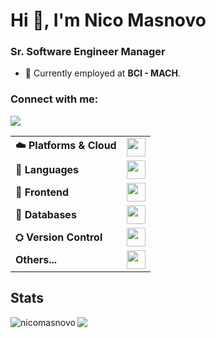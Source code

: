 <h1 align="left">Hi 👋, I'm Nico Masnovo</h1>
<h3 align="left">Sr. Software Engineer Manager</h3>

- 🏢 Currently employed at **BCI - MACH**.

<h3 align="left">Connect with me:</h3>

<a href="https://linkedin.com/in/nicolás-masnovo"><img src="https://img.shields.io/badge/LinkedIn-0077B5?style=for-the-badge&logo=linkedin&logoColor=white"></a>

<table>
    <tr>
        <td><b>☁️ Platforms & Cloud</b></td>
        <td><img height="30px" style="max-height:30px" src="https://skillicons.dev/icons?i=aws,docker,apple,linux,windows"/></td>
    </tr>
    <tr>
        <td><b>📖 Languages</b></td>
        <td><img height="30px" style="max-height:30px" src="https://skillicons.dev/icons?i=bash,js,ts,c,cpp,java" /></td>
    </tr>
    <tr>
        <td><b>📖 Frontend</b></td>
        <td><img height="30px" style="max-height:30px" src="https://skillicons.dev/icons?i=astro,angular,react,electron,html,css,less,sass," /></td>
    </tr>
    <tr>
        <td><b>💾 Databases</b></td>
        <td><img height="30px" style="max-height:30px" src="https://skillicons.dev/icons?i=mongodb,mysql,postgresql" /></td>
    </tr>
    <tr>
        <td><b>⛭ Version Control</b></td>
        <td><img height="30px" style="max-height:30px" src="https://skillicons.dev/icons?i=git,github,gitlab" /></td>
    </tr>
    <tr>
        <td><b>Others...</b></td>
        <td><img height="30px" style="max-height:30px" src="https://skillicons.dev/icons?i=nodejs,express,githubactions,ps,ai"/></td>
    </tr>
</table>


## Stats
<div style="display:flex;">
    <img align="left" src="https://github-readme-stats.vercel.app/api/top-langs?username=nicomasnovo&show_icons=true&locale=en&layout=compact&theme=tokyonight" alt="nicomasnovo" />
    <br>
    <!---<img align="left" src="https://github-readme-streak-stats.herokuapp.com/?user=nicomasnovo&theme=tokyonight&card_height=162" alt="nicomasnovo" />-->
    <img align="left" src="https://github-profile-summary-cards.vercel.app/api/cards/profile-details?username=nicomasnovo&theme=tokyonight"/>
</div>

